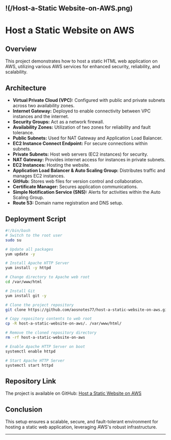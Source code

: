 !(/Host-a-Static Website-on-AWS.png)
---

# Host a Static Website on AWS

## Overview
This project demonstrates how to host a static HTML web application on AWS, utilizing various AWS services for enhanced security, reliability, and scalability. 

## Architecture
- **Virtual Private Cloud (VPC):** Configured with public and private subnets across two availability zones.
- **Internet Gateway:** Deployed to enable connectivity between VPC instances and the internet.
- **Security Groups:** Act as a network firewall.
- **Availability Zones:** Utilization of two zones for reliability and fault tolerance.
- **Public Subnets:** Used for NAT Gateway and Application Load Balancer.
- **EC2 Instance Connect Endpoint:** For secure connections within subnets.
- **Private Subnets:** Host web servers (EC2 instances) for security.
- **NAT Gateway:** Provides internet access for instances in private subnets.
- **EC2 Instances:** Hosting the website.
- **Application Load Balancer & Auto Scaling Group:** Distributes traffic and manages EC2 instances.
- **GitHub:** Stores web files for version control and collaboration.
- **Certificate Manager:** Secures application communications.
- **Simple Notification Service (SNS):** Alerts for activities within the Auto Scaling Group.
- **Route 53:** Domain name registration and DNS setup.

## Deployment Script
```bash
#!/bin/bash
# Switch to the root user
sudo su

# Update all packages
yum update -y

# Install Apache HTTP Server
yum install -y httpd

# Change directory to Apache web root
cd /var/www/html

# Install Git
yum install git -y

# Clone the project repository
git clone https://github.com/aosnotes77/host-a-static-website-on-aws.git

# Copy repository contents to web root
cp -R host-a-static-website-on-aws/. /var/www/html/

# Remove the cloned repository directory
rm -rf host-a-static-website-on-aws

# Enable Apache HTTP Server on boot
systemctl enable httpd

# Start Apache HTTP Server
systemctl start httpd
```

## Repository Link
The project is available on GitHub: [Host a Static Website on AWS](https://github.com/aosnotes77/host-a-static-website-on-aws)

## Conclusion
This setup ensures a scalable, secure, and fault-tolerant environment for hosting a static web application, leveraging AWS's robust infrastructure.

---

